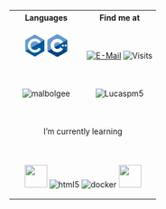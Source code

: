 <table width="100%">
  <tr>
  <th>Languages</th>
  <th>Find me at</th>
  </tr>
  <tr>
  <td width="50%">

 <p align = "center">
  <img src="https://raw.githubusercontent.com/devicons/devicon/master/icons/c/c-original.svg" alt="c" width="40" height="40"/><img src="https://raw.githubusercontent.com/devicons/devicon/master/icons/cplusplus/cplusplus-original.svg" alt="cplusplus" width="40" height="40"/><img 
 </p>

  </td>
  <td width="50%">

<br><p align="center">
[![E-Mail](https://img.shields.io/badge/email-reveal-2a8?style=flat-square&logo=gmail&logoColor=red)](https://mailhide.io/e/pjICx)
![Visits](https://komarev.com/ghpvc/?username=Lucaspm5)

</p>
  </td>
  <tr>
  <td width = "50%">
  <br>
  <p align = "center"><img src="https://github-readme-stats.vercel.app/api/top-langs/?username=Lucaspm5&layout=compact&show_icons=true&theme=onedark&locale=en" alt="malbolgee" /></p>
  </td>
  <td width = "50%">
  <br>
  <p align = "center"><img src="https://github-readme-stats.vercel.app/api?username=Lucaspm5&show_icons=true&locale=en&theme=onedark" alt="Lucaspm5" /></p>
  </td>
  <tr>
  <td colspan = 2><br><p align = "center"> I’m currently learning </p></td>
  <tr>
  <td colspan=2 width ="50%">
  <br>
  <p align="center">
  <img src="https://cdn.jsdelivr.net/gh/devicons/devicon/icons/javascript/javascript-original.svg" width="40" height="40"/>
  <img src="https://cdn.jsdelivr.net/gh/devicons/devicon/icons/python/python-original.svg" alt="html5" width="40" height="40"/>
  <img src="https://cdn.jsdelivr.net/gh/devicons/devicon/icons/html5/html5-original.svg" alt="docker" width="40" height="40"/>
  <img src="https://cdn.jsdelivr.net/gh/devicons/devicon/icons/php/php-original.svg" width="40" height="40"/>
  </p>
  </table>

[//]: <> (The `&nbsp;` is to have Aphelion take up more space)
